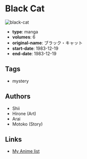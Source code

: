 # Black Cat

![black-cat](https://cdn.myanimelist.net/images/manga/1/181972.jpg)

-   **type**: manga
-   **volumes**: 6
-   **original-name**: ブラック・キャット
-   **start-date**: 1983-12-19
-   **end-date**: 1983-12-19

## Tags

-   mystery

## Authors

-   Shii
-   Hirone (Art)
-   Arai
-   Motoko (Story)

## Links

-   [My Anime list](https://myanimelist.net/manga/99547/Black_Cat)
